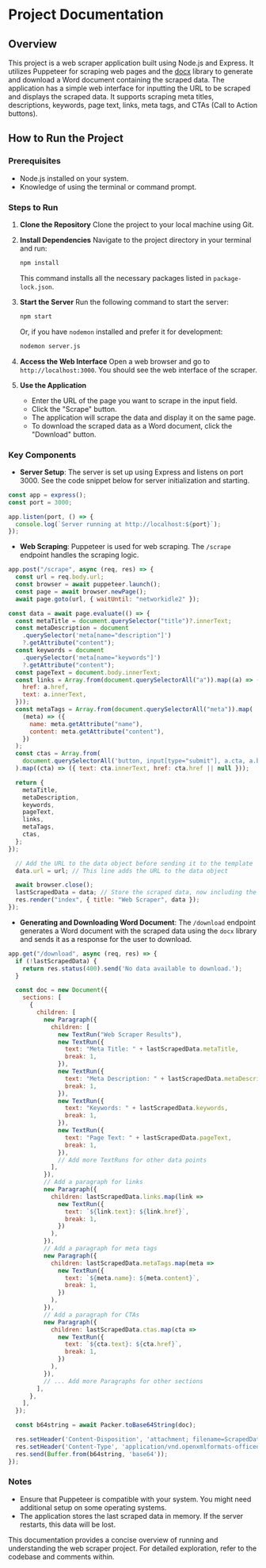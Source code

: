 # Project Documentation

## Overview
This project is a web scraper application built using Node.js and Express. It utilizes Puppeteer for scraping web pages and the [docx](file:///Users/CMcNeil/Sites/SiteScraper/server.js#5%2C55-5%2C55) library to generate and download a Word document containing the scraped data. The application has a simple web interface for inputting the URL to be scraped and displays the scraped data. It supports scraping meta titles, descriptions, keywords, page text, links, meta tags, and CTAs (Call to Action buttons).

## How to Run the Project

### Prerequisites
- Node.js installed on your system.
- Knowledge of using the terminal or command prompt.

### Steps to Run

1. **Clone the Repository**
   Clone the project to your local machine using Git.

2. **Install Dependencies**
   Navigate to the project directory in your terminal and run:
   ```bash
   npm install
   ```
   This command installs all the necessary packages listed in `package-lock.json`.

3. **Start the Server**
   Run the following command to start the server:
   ```bash
   npm start
   ```
   Or, if you have `nodemon` installed and prefer it for development:
   ```bash
   nodemon server.js
   ```

4. **Access the Web Interface**
   Open a web browser and go to `http://localhost:3000`. You should see the web interface of the scraper.

5. **Use the Application**
   - Enter the URL of the page you want to scrape in the input field.
   - Click the "Scrape" button.
   - The application will scrape the data and display it on the same page.
   - To download the scraped data as a Word document, click the "Download" button.

### Key Components

- **Server Setup**: The server is set up using Express and listens on port 3000. See the code snippet below for server initialization and starting.
  
```6:7:server.js
const app = express();
const port = 3000;
```

  
```140:142:server.js
app.listen(port, () => {
  console.log(`Server running at http://localhost:${port}`);
});
```


- **Web Scraping**: Puppeteer is used for web scraping. The `/scrape` endpoint handles the scraping logic.
  
```19:65:server.js
app.post("/scrape", async (req, res) => {
  const url = req.body.url;
  const browser = await puppeteer.launch();
  const page = await browser.newPage();
  await page.goto(url, { waitUntil: "networkidle2" });

const data = await page.evaluate(() => {
  const metaTitle = document.querySelector("title")?.innerText;
  const metaDescription = document
    .querySelector('meta[name="description"]')
    ?.getAttribute("content");
  const keywords = document
    .querySelector('meta[name="keywords"]')
    ?.getAttribute("content");
  const pageText = document.body.innerText;
  const links = Array.from(document.querySelectorAll("a")).map((a) => ({
    href: a.href,
    text: a.innerText,
  }));
  const metaTags = Array.from(document.querySelectorAll("meta")).map(
    (meta) => ({
      name: meta.getAttribute("name"),
      content: meta.getAttribute("content"),
    })
  );
  const ctas = Array.from(
    document.querySelectorAll('button, input[type="submit"], a.cta, a.button')
  ).map((cta) => ({ text: cta.innerText, href: cta.href || null }));

  return {
    metaTitle,
    metaDescription,
    keywords,
    pageText,
    links,
    metaTags,
    ctas,
  };
});

  // Add the URL to the data object before sending it to the template
  data.url = url; // This line adds the URL to the data object

  await browser.close();
  lastScrapedData = data; // Store the scraped data, now including the URL
  res.render("index", { title: "Web Scraper", data });
});
```


- **Generating and Downloading Word Document**: The `/download` endpoint generates a Word document with the scraped data using the `docx` library and sends it as a response for the user to download.
  
```69:138:server.js
app.get("/download", async (req, res) => {
  if (!lastScrapedData) {
    return res.status(400).send('No data available to download.');
  }

  const doc = new Document({
    sections: [
      {
        children: [
          new Paragraph({
            children: [
              new TextRun("Web Scraper Results"),
              new TextRun({
                text: "Meta Title: " + lastScrapedData.metaTitle,
                break: 1,
              }),
              new TextRun({
                text: "Meta Description: " + lastScrapedData.metaDescription,
                break: 1,
              }),
              new TextRun({
                text: "Keywords: " + lastScrapedData.keywords,
                break: 1,
              }),
              new TextRun({
                text: "Page Text: " + lastScrapedData.pageText,
                break: 1,
              }),
              // Add more TextRuns for other data points
            ],
          }),
          // Add a paragraph for links
          new Paragraph({
            children: lastScrapedData.links.map(link => 
              new TextRun({
                text: `${link.text}: ${link.href}`,
                break: 1,
              })
            ),
          }),
          // Add a paragraph for meta tags
          new Paragraph({
            children: lastScrapedData.metaTags.map(meta => 
              new TextRun({
                text: `${meta.name}: ${meta.content}`,
                break: 1,
              })
            ),
          }),
          // Add a paragraph for CTAs
          new Paragraph({
            children: lastScrapedData.ctas.map(cta => 
              new TextRun({
                text: `${cta.text}: ${cta.href}`,
                break: 1,
              })
            ),
          }),
          // ... Add more Paragraphs for other sections
        ],
      },
    ],
  });

  const b64string = await Packer.toBase64String(doc);

  res.setHeader('Content-Disposition', 'attachment; filename=ScrapedData.docx');
  res.setHeader('Content-Type', 'application/vnd.openxmlformats-officedocument.wordprocessingml.document');
  res.send(Buffer.from(b64string, 'base64'));
});
```


### Notes
- Ensure that Puppeteer is compatible with your system. You might need additional setup on some operating systems.
- The application stores the last scraped data in memory. If the server restarts, this data will be lost.

This documentation provides a concise overview of running and understanding the web scraper project. For detailed exploration, refer to the codebase and comments within.